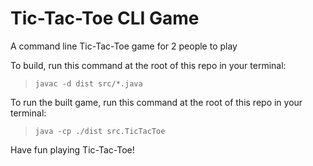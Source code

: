 # Tic-Tac-Toe CLI Game

A command line Tic-Tac-Toe game for 2 people to play

To build, run this command at the root of this repo in your terminal:

> `javac -d dist src/*.java` 

To run the built game, run this command at the root of this repo in your terminal:
> `java -cp ./dist src.TicTacToe`

Have fun playing Tic-Tac-Toe!
